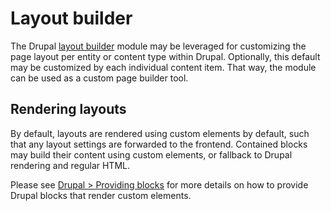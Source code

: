 # Layout builder

The Drupal [layout builder](https://www.drupal.org/docs/8/core/modules/layout-builder) module may be leveraged for customizing the page layout per entity or content type within Drupal. Optionally, this default may be customized by each individual content item. That way, the module can be used as a custom page builder tool.

## Rendering layouts

By default, layouts are rendered using custom elements by default, such that any layout settings are forwarded
to the frontend. Contained blocks may build their content using custom elements, or fallback to Drupal rendering 
and regular HTML.

Please see [Drupal > Providing blocks](/drupal/providing-blocks) for more details on how to provide Drupal blocks that render custom elements.
